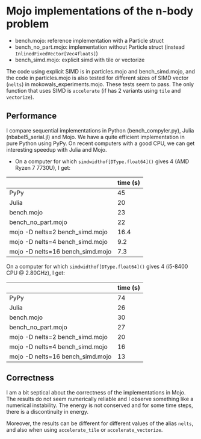 # Mojo implementations of the n-body problem

- bench.mojo: reference implementation with a Particle struct
- bench_no_part.mojo: implementation without Particle struct (instead
  `InlinedFixedVector[Vec4floats]`)
- bench_simd.mojo: explicit simd with tile or vectorize

The code using explicit SIMD is in particles.mojo and bench_simd.mojo, and the
code in particles.mojo is also tested for different sizes of SIMD vector (`nelts`)
in mokowals_experiments.mojo. These tests seem to pass. The only function that
uses SIMD is `accelerate` (if has 2 variants using `tile` and `vectorize`).

## Performance

I compare sequential implementations in Python (bench_compyler.py), Julia
(nbabel5_serial.jl) and Mojo. We have a quite efficient implementation in pure
Python using PyPy. On recent computers with a good CPU, we can get interesting
speedup with Julia and Mojo.

- On a computer for which `simdwidthof[DType.float64]()` gives 4 (AMD Ryzen 7
  7730U), I get:

|                                  | time (s) |
| -------------------------------- | -------- |
| PyPy                             | 45       |
| Julia                            | 20       |
| bench.mojo                       | 23       |
| bench_no_part.mojo               | 22       |
| mojo -D nelts=2 bench_simd.mojo  | 16.4     |
| mojo -D nelts=4 bench_simd.mojo  | 9.2      |
| mojo -D nelts=16 bench_simd.mojo | 7.3      |

On a computer for which `simdwidthof[DType.float64]()` gives 4 (i5-8400 CPU @
2.80GHz), I get:

|                                  | time (s) |
| -------------------------------- | -------- |
| PyPy                             | 74       |
| Julia                            | 26       |
| bench.mojo                       | 30       |
| bench_no_part.mojo               | 27       |
| mojo -D nelts=2 bench_simd.mojo  | 20       |
| mojo -D nelts=4 bench_simd.mojo  | 16       |
| mojo -D nelts=16 bench_simd.mojo | 13       |

## Correctness

I am a bit septical about the correctness of the implementations in Mojo. The
results do not seem numerically reliable and I observe something like a numerical
instability. The energy is not conserved and for some time steps, there is a
discontinuity in energy.

Moreover, the results can be different for different values of the alias `nelts`,
and also when using `accelerate_tile` or `accelerate_vectorize`.
